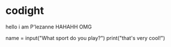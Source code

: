 # codight

hello 
i am P'lezanne HAHAHH OMG

name = input("What sport do you play?")
print("that's very cool!")
